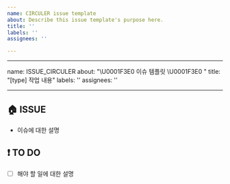 ```yaml
---
name: CIRCULER issue template
about: Describe this issue template's purpose here.
title: ''
labels: ''
assignees: ''

---
```


---
name: ISSUE_CIRCULER
about: "\U0001F3E0 이슈 템플릿 \U0001F3E0 "
title: "[type] 작업 내용"
labels: ''
assignees: ''

---

## **🏠 ISSUE**

- 이슈에 대한 설명

## **❗ TO DO**

- [ ]  해야 할 일에 대한 설명
